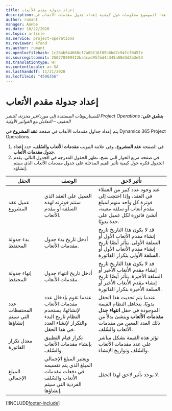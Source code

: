 ```yaml
---
title: إعداد جدولة مقدم الأتعاب
description: يقدم هذا الموضوع معلومات حول كيفية إعداد جدول مقدمات الأتعاب في Project Operations.
author: rumant
manager: Annbe
ms.date: 10/22/2020
ms.topic: article
ms.service: project-operations
ms.reviewer: kfend
ms.author: rumant
ms.openlocfilehash: 1c264b544660cf7a0b116f09b6bd7c94fcf0457e
ms.sourcegitcommit: 250270409412ba4cad95fbd4c345a80d3d2b3e53
ms.translationtype: HT
ms.contentlocale: ar-SA
ms.lasthandoff: 11/21/2020
ms.locfileid: "4596356"
---
```

# <a name="set-up-a-retainer-schedule"></a>إعداد جدولة مقدم الأتعاب

_**ينطبق علي:** ‏‫Project Operations للسيناريوهات المستندة إلى مورد/غير مخزنة‬، ‏‫النشر الخفيف – التعامل مع الفواتير الأولية‬_

يتم إعداد جداول مقدمات الأتعاب في صفحة **عقد المشروع** في Dynamics 365 Project Operations.

1. في الصفحة **عقد المشروع**، وفي علامة التبويب **مقدمات الأتعاب والسُلف**، حدد **إعداد جدول مقدمات الأتعاب**.
2. في صفحة مربع الحوار التي تفتح، تظهر الحقول المدرجة في الجدول التالي. يقدم الجدول فكرة حول كيفية تأثير القيم المدخلة على جدول مقدمات الأتعاب الذي سيتم إنشاؤه.

| الحقل | ‏‏الوصف | تأثير لاحق |
| --- | --- | --- |
| عميل عقد المشروع | العميل على العقد الذي ستتم فوترته لهذه السلفة أو مقدم الأتعاب. | عند وجود عدد كبير من العملاء في العقد، وإذا احتجت إلى فوترة كل واحد منهم لمبلغ مقدم أتعاب أو سلفة معينة، أنشئ فاتورة لكل عميل على حدة يدويًا. |
| بدء جدولة المحتفظ | أدخل تاريخ بدء جدول مقدمات الأتعاب. | قد لا يكون هذا التاريخ تاريخ إنشاء مقدم الأتعاب الأول أو السلفة الأولى. يتأثر أيضًا تاريخ إنشاء مقدم الأتعاب الأول أو السلفة الأولى بتكرار الفاتورة. |
| إنهاء جدولة المحتفظ | أدخل تاريخ انتهاء جدول مقدمات الأتعاب. | قد لا يكون هذا التاريخ تاريخ إنشاء مقدم الأتعاب الأخير أو السلفة الأخيرة. يتأثر أيضًا تاريخ إنشاء مقدم الأتعاب الأخير أو السلفة الأخيرة بتكرار الفاتورة. |
| عدد المحتفظات التي سيتم إنشاؤها | عندما تقوم بإدخال عدد مقدمات الأتعاب لإنشائها، يستخدم النظام تاريخ البدء والتكرار لإنشاء العدد في هذا الحقل. | عندما يتم تحديث هذا الحقل يدويًا، يتجاهل النظام القيمة الموجودة في حقل **انتهاء جدل مقدمات الأتعاب** وينشئ بدلاً من ذلك العدد المعين من مقدمات الأتعاب والسُلف. |
| معدل تكرار الفاتورة | تكرار قيام التطبيق بإنشاء مقدمات الأتعاب والسُلف. | تؤثر هذه القيمة بشكل مباشر على عدد مقدمات الأتعاب والسُلف وتواريخ الإنشاء. |
| ‏‫المبلغ الإجمالي | ويعتبر المبلغ الإجمالي المبلغ الذي يتم تقسيمه في دفعات مقدمات الأتعاب والسُلف الفردية التي سيتم إنشاؤها. | لا يوجد تأثير لاحق لهذا الحقل. |


[!INCLUDE[footer-include](../../includes/footer-banner.md)]
